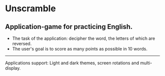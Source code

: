 # Unscramble
Application-game for practicing English. 
-------
* The task of the application: decipher the word, the letters of which are reversed. 
* The user's goal is to score as many points as possible in 10 words.
---------
Applications support: Light and dark themes, screen rotations and multi-display.
